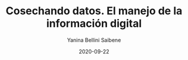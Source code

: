 ---
title: "Cosechando datos. El manejo de la información digital"
excerpt: "Esta charla presenta conceptos de dato, información y diferentes dimensiones de estos datos. Tambiéna cuña el término contratista digital y analiza como el uso de nuevas tecnologías puede afectar al sector agropecuario"
date: 2020-09-22
date_end: "2020-09-22"
author: "Yanina Bellini Saibene"
location: "Online (Argentina)"
event: "Webinario Agricultura de Precisión: “El INTA y la Agricultura Digital"
event_url: 
draft: false
# layout options: single, single-sidebar
layout: single
categories:
- Español
tags:
- Data Science
- AgTech
links:
- icon: images
  icon_pack: fas
  name: slides 
  url: https://docs.google.com/presentation/d/1pHgY155_lkU0DwpJtDkMRGu8xDo7os2GXEJh77zh2UU/edit?usp=sharing
- icon: youtube
  icon_pack: fab
  name: Video charla y Q&A
  url: https://youtu.be/ZxAN_VnX4kw?t=5086
---